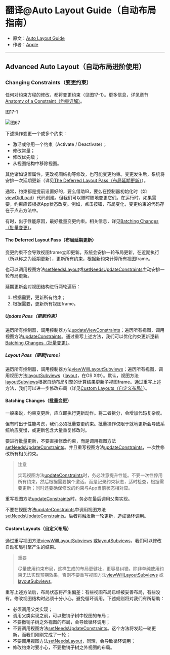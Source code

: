 # 翻译@Auto Layout Guide（自动布局指南）

- 原文：[Auto Layout Guide](https://developer.apple.com/library/content/documentation/UserExperience/Conceptual/AutolayoutPG/index.html#//apple_ref/doc/uid/TP40010853)
- 作者：[Apple](https://developer.apple.com/library/content/navigation/)

---

## Advanced Auto Layout（自动布局进阶使用）

### Changing Constraints（变更约束）

任何对约束方程的修改，都将变更约束（见图17-1）。更多信息，详见章节[Anatomy of a Constraint（约束详解）](https://developer.apple.com/library/content/documentation/UserExperience/Conceptual/AutolayoutPG/AnatomyofaConstraint.html#//apple_ref/doc/uid/TP40010853-CH9-SW1)。

图17-1

![图67](http://ohqrsnfvu.bkt.clouddn.com/auto-layout-guide/%E5%9B%BE67.png)

下述操作变更一个或多个约束：

- 激活或停用一个约束（Activate / Deactivate）；
- 修改常量；
- 修改优先级；
- 从视图结构中移除视图。

其他诸如设置属性，更改视图结构等修改，也可能变更约束。变更发生后，系统将安排一次延期更新（详见[The Deferred Layout Pass（布局延期更新）](https://developer.apple.com/library/content/documentation/UserExperience/Conceptual/AutolayoutPG/ModifyingConstraints.html#//apple_ref/doc/uid/TP40010853-CH29-SW3)）。

通常，约束都是提前设置好的，要么借助IB，要么在控制器初始化时（如[viewDidLoad](https://developer.apple.com/documentation/uikit/uiviewcontroller/1621495-viewdidload)）代码创建。但我们可以随时随地变更它们。在运行时，如果需要，约束应该根据App状态改变。例如，点击按钮，布局变化，变更约束的代码存在于点击方法中。

有时，出于性能原因，最好批量变更约束。相关信息，详见[Batching Changes（批量变更）](https://developer.apple.com/library/content/documentation/UserExperience/Conceptual/AutolayoutPG/ModifyingConstraints.html#//apple_ref/doc/uid/TP40010853-CH29-SW2)。

#### The Deferred Layout Pass（布局延期更新）

变更约束不会导致视图frame立即更新。系统会安排一轮布局更新，在近期执行（所以称之为延期更新），更新所有约束，根据新约束计算所有视图frame。

也可以调用视图方法[setNeedsLayout](https://developer.apple.com/documentation/uikit/uiview/1622601-setneedslayout)或[setNeedsUpdateConstraints](https://developer.apple.com/documentation/uikit/uiview/1622450-setneedsupdateconstraints)主动安排一轮布局更新。

延期更新会对视图结构进行两轮遍历：

1. 根据需要，更新所有约束；
2. 根据需要，更新所有视图frame。

##### Update Pass（更新约束）

遍历所有控制器，调用控制器方法[updateViewConstraints](https://developer.apple.com/documentation/uikit/uiviewcontroller/1621379-updateviewconstraints)；遍历所有视图，调用视图方法[updateConstraints](https://developer.apple.com/documentation/uikit/uiview/1622512-updateconstraints)。通过重写上述方法，我们可以优化约束更新逻辑[Batching Changes（批量变更）](https://developer.apple.com/library/content/documentation/UserExperience/Conceptual/AutolayoutPG/ModifyingConstraints.html#//apple_ref/doc/uid/TP40010853-CH29-SW2)。

##### Layout Pass（更新frame）

遍历所有控制器，调用控制器方法[viewWillLayoutSubviews](https://developer.apple.com/documentation/uikit/uiviewcontroller/1621437-viewwilllayoutsubviews)；遍历所有视图，调用视图方法[layoutSubviews](https://developer.apple.com/documentation/uikit/uiview/1622482-layoutsubviews)（[layout](https://developer.apple.com/documentation/appkit/nsview/1526146-layout)，在OS X中）。默认，视图方法[layoutSubviews](https://developer.apple.com/documentation/uikit/uiview/1622482-layoutsubviews)根据自动布局引擎的计算结果更新子视图frame。通过重写上述方法，我们可以进一步修改布局（详见[Custom Layouts（自定义布局）](https://developer.apple.com/library/content/documentation/UserExperience/Conceptual/AutolayoutPG/ModifyingConstraints.html#//apple_ref/doc/uid/TP40010853-CH29-SW4)）。


#### Batching Changes（批量变更）

一般来说，约束变更后，应立即执行更新动作。将二者拆分，会增加代码复杂度。

但有时出于性能考虑，我们必须批量变更约束。批量操作仅限于就地更新会导致系统响应变慢，或更新包含大量重复修改时。

要进行批量更新，不要直接修改约束，而是调用视图方法[setNeedsUpdateConstraints](https://developer.apple.com/documentation/uikit/uiview/1622450-setneedsupdateconstraints)。并且重写视图方法[updateConstraints](https://developer.apple.com/documentation/uikit/uiview/1622512-updateconstraints)，一次性修改所有相关约束。

>注意
>
>实现视图方法[updateConstraints](https://developer.apple.com/documentation/uikit/uiview/1622512-updateconstraints)时，务必注意提升性能。不要一次性停用所有约束，然后根据需要挨个激活。而是记录约束状态，适时检查，根据需要更新；同时还要确保修改的约束与App当前状态相对应。

重写视图方法[updateConstraints](https://developer.apple.com/documentation/uikit/uiview/1622512-updateconstraints)时，务必在最后调用父类实现。

不要在视图方法[updateConstraints](https://developer.apple.com/documentation/uikit/uiview/1622512-updateconstraints)中调用视图方法[setNeedsUpdateConstraints](https://developer.apple.com/documentation/uikit/uiview/1622450-setneedsupdateconstraints)。后者将触发新一轮更新，造成循环调用。

#### Custom Layouts（自定义布局）

通过重写视图方法[viewWillLayoutSubviews](https://developer.apple.com/documentation/uikit/uiviewcontroller/1621437-viewwilllayoutsubviews) 或[layoutSubviews](https://developer.apple.com/documentation/uikit/uiview/1622482-layoutsubviews)，我们可以修改自动布局引擎产生的结果。

>重要
>
>尽量使用约束布局，这样生成的布局更健壮，更容易纠错。除非单纯使用约束无法实现预期效果，否则不要重写视图方法[viewWillLayoutSubviews](https://developer.apple.com/documentation/uikit/uiviewcontroller/1621437-viewwilllayoutsubviews) 或[layoutSubviews](https://developer.apple.com/documentation/uikit/uiview/1622482-layoutsubviews)。


重写上述方法后，布局状态将产生偏差：有些视图布局已经被妥善布局，有些没有。修改视图结构时必须十分小心，避免循环调用。下述规则将对我们有所帮助：

- 必须调用父类实现；
- 调用父类实现之前，可以撤销子树中视图的布局；
- 不要撤销子树之外视图的布局，会导致循环调用；
- 不要调用视图方法[setNeedsUpdateConstraints](https://developer.apple.com/documentation/uikit/uiview/1622450-setneedsupdateconstraints)。这个方法将发起一轮更新，而我们刚刚完成了一轮；
- 不要调用视图方法[setNeedsLayout](https://developer.apple.com/documentation/uikit/uiview/1622601-setneedslayout)，同理，会导致循环调用；
- 修改约束时要小心，不要撤销子树之外视图的布局。